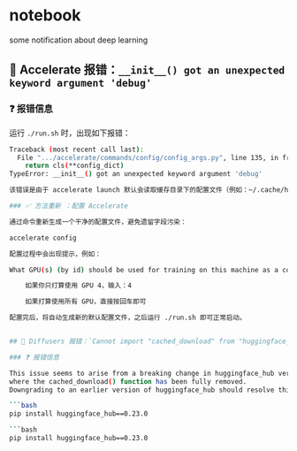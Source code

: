 # notebook
some notification about deep learning

## 🐛 Accelerate 报错：`__init__() got an unexpected keyword argument 'debug'`

### ❓ 报错信息

运行 `./run.sh` 时，出现如下报错：

```bash
Traceback (most recent call last):
  File ".../accelerate/commands/config/config_args.py", line 135, in from_yaml_file
    return cls(**config_dict)
TypeError: __init__() got an unexpected keyword argument 'debug'

该错误是由于 accelerate launch 默认会读取缓存目录下的配置文件（例如：~/.cache/huggingface/accelerate/default_config.yaml），其中包含了当前版本不支持的字段 debug，导致构造配置类时报错。

### ✅ 方法重新 ：配置 Accelerate

通过命令重新生成一个干净的配置文件，避免遗留字段污染：

accelerate config

配置过程中会出现提示，例如：

What GPU(s) (by id) should be used for training on this machine as a comma-separated list? [all]:

    如果你只打算使用 GPU 4，输入：4

    如果打算使用所有 GPU，直接按回车即可

配置完后，将自动生成新的默认配置文件，之后运行 ./run.sh 即可正常启动。


## 🐛 Diffusers 报错：`Cannot import "cached_download" from "huggingface_hub"`

### ❓ 报错信息  

This issue seems to arise from a breaking change in huggingface_hub version 0.26.0, 
where the cached_download() function has been fully removed.
Downgrading to an earlier version of huggingface_hub should resolve this problem.

```bash
pip install huggingface_hub==0.23.0

```bash
pip install huggingface_hub==0.23.0
